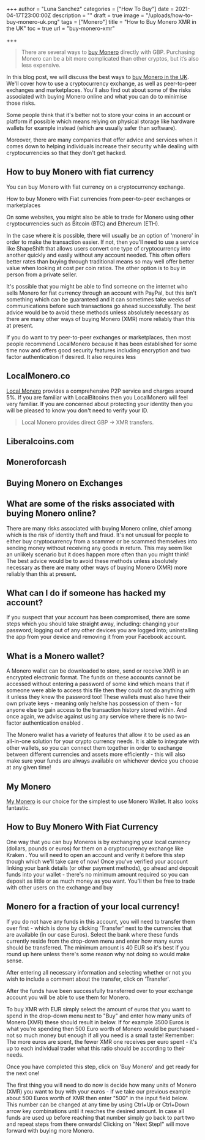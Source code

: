 +++
author = "Luna Sanchez"
categories = ["How To Buy"]
date = 2021-04-17T23:00:00Z
description = ""
draft = true
image = "/uploads/how-to-buy-monero-uk.png"
tags = ["Monero"]
title = "How to Buy Monero XMR in the UK"
toc = true
url = "buy-monero-xmr"

+++
> There are several ways to [buy Monero](buy-monero-xmr) directly with GBP.  Purchasing Monero can be a bit more complicated than other cryptos, but it’s also less expensive.

In this blog post, we will discuss the best ways to [buy Monero in the UK](/buy-monero-xmr). We'll cover how to use a cryptocurrency exchange, as well as peer-to-peer exchanges and marketplaces. You'll also find out about some of the risks associated with buying Monero online and what you can do to minimise those risks.

Some people think that it's better not to store your coins in an account or platform if possible which means relying on physical storage like hardware wallets for example instead (which are usually safer than software).

Moreover, there are many companies that offer advice and services when it comes down to helping individuals increase their security while dealing with cryptocurrencies so  that they don't get hacked.

## How to buy Monero with fiat currency

You can buy Monero with fiat currency on a cryptocurrency exchange.

How to buy Monero with Fiat currencies from peer-to-peer exchanges or marketplaces

On some websites, you might also be able to trade for Monero using other cryptocurrencies such as Bitcoin (BTC) and Ethereum (ETH).

In the case where it is possible, there will usually be an option of 'monero' in order to make the transaction easier. If not, then you'll need to use a service like ShapeShift that allows users convert one type of cryptocurrency into another quickly and easily without any account needed. This often offers better rates than buying through traditional means so may well offer better value when looking at cost per coin ratios. The  other option is to buy in person from a private seller.

It's possible that you might be able to find someone on the internet who sells Monero for fiat currency through an account with PayPal, but this isn't something which can be guaranteed and it can sometimes take weeks of communications before such transactions go ahead successfully. The best advice would be to avoid these methods unless absolutely necessary as there are many other ways of buying Monero (XMR) more reliably than this at present.

If you do want to try peer-to-peer exchanges or marketplaces, then most people recommend LocalMonero because it has been established for some time now and offers good security features including encryption and two factor authentication if desired. It also requires less

## LocalMonero.co

[Local Monero](/link/local-monero) provides a comprehensive P2P service and charges around 5%.  If you are familiar with LocalBitcoins then you LocalMonero will feel very familiar.  If you are concerned about protecting your identity then you will be pleased to know you don't need to verify your ID.  

> Local Monero provides direct GBP -> XMR transfers.

## Liberalcoins.com

## Moneroforcash

## Buying Monero on Exchanges

## What are some of the risks associated with buying Monero online?

There are many risks associated with buying Monero online, chief among which is the risk of identity theft and fraud. It's not unusual for people to either buy cryptocurrency from a scammer or be scammed themselves into sending money without receiving any goods in return. This may seem like an unlikely scenario but it does happen more often than you might think! The best advice would be to avoid these methods unless absolutely necessary as there are many other ways of buying Monero (XMR) more reliably than this at present.

## What can I do if someone has hacked my account?

If you suspect that your account has been compromised, there are some steps which you should take straight away, including: changing your password; logging out  of any other devices you are logged into; uninstalling the app from your device and removing it from your Facebook account.

## What is a Monero wallet?

A Monero wallet can be downloaded to store, send or receive XMR in an encrypted electronic format. The funds on these accounts cannot be accessed without entering a password of some kind which means that if someone were able to access this file then they could not do anything with it unless they knew the password too! These wallets must also have their own private keys - meaning only he/she has possession of them - for anyone else to gain access to the transaction history stored within. And once again, we advise against using any service where there is no two-factor authentication enabled .

The Monero wallet has a variety of features that allow it to be used as an all-in-one solution for your crypto currency needs. It is able to integrate with other wallets, so you can connect them together in order to exchange between different currencies and assets more efficiently - this will also make sure your funds are always available on whichever device you choose at any given time! 

## My Monero

[My Monero](https://mymonero.com/) is our choice for the simplest to use Monero Wallet. It also looks fantastic.

## How to Buy Monero With Fiat Currency

One way that you can buy Moneros is by exchanging your local currency (dollars, pounds or euros) for them on a cryptocurrency exchange like Kraken . You will need to open an account and verify it before this step though which we'll take care of now!   Once you've verified your account linking your bank details (or other payment methods), go ahead and deposit funds into your wallet - there's no minimum amount required so  you can deposit as little or as much money as you want. You'll then be free to trade with other users on the exchange and buy

## Monero for a fraction of your local currency!

If you do not have any funds in this account, you will need to transfer them over first - which is done by clicking 'Transfer' next to the currencies that are available (in our case Euros). Select the bank where these funds currently reside from the drop-down menu and enter how many euros should be transferred. The minimum amount is 40 EUR so it's best if you round up here unless there's some reason why not doing so would make sense.

After entering all necessary information and selecting whether or not you wish to include a comment about  the transfer, click on 'Transfer'.

After the funds have been successfully transferred over to your exchange account you will be able to use them for Monero.

To buy XMR with EUR simply select the amount of euros that you want to spend in the drop-down menu next to "Buy" and enter how many units of Monero (XMR) these should result in below. If for example 3500 Euros is what you're spending then 500 Euro worth of Monero would be purchased - not so much money but enough if all you need is a small taste! Remember: The more euros are spent, the fewer XMR one receives per euro spent - it's up to each individual trader what this ratio should be according to  their needs.

Once you have completed this step, click on 'Buy Monero' and get ready for the next one!

The first thing you will need to do now is decide how many units of Monero (XMR) you want to buy with your euros - if we take our previous example about 500 Euros worth of XMR then enter "500" in the input field below. This number can be changed at any time by using Ctrl+Up or Ctrl+Down arrow key combinations until it reaches the desired amount. In case all funds are used up before reaching that number simply go back to part two and repeat steps from there onwards! Clicking on "Next Step!" will move forward with buying more Monero.